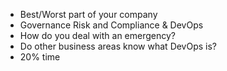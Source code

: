 
* Best/Worst part of your company
* Governance Risk and Compliance & DevOps
* How do you deal with an emergency?
* Do other business areas know what DevOps is?
* 20% time

